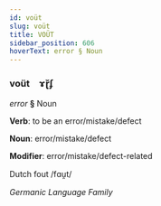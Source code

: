 ```yaml
---
id: voüt
slug: voüt
title: VOÜT
sidebar_position: 606
hoverText: error § Noun
---
```


### voüt&emsp;<span kind="abugida">ɤɽ̆ʄ</span>

*error* **§** Noun

**Verb**: to be an error/mistake/defect

**Noun**: error/mistake/defect

**Modifier**: error/mistake/defect-related

Dutch fout /fɑu̯t/

*Germanic Language Family*